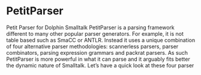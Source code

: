 # PetitParser
Petit Parser for Dolphin Smalltalk
 PetitParser is a parsing framework different to many other popular parser generators. For example, it is not table based such as SmaCC or ANTLR. Instead it uses a unique combination of four alternative parser methodologies: scannerless parsers, parser combinators, parsing expression grammars and packrat parsers. As such PetitParser is more powerful in what it can parse and it arguably fits better the dynamic nature of Smalltalk. Let’s have a quick look at these four parser 